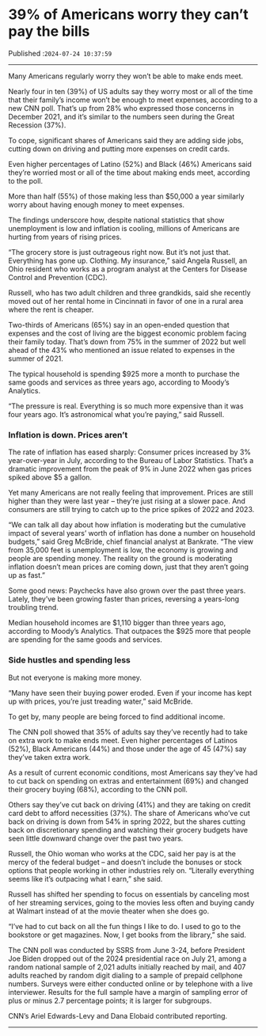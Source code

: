 # 39% of Americans worry they can’t pay the bills

Published :`2024-07-24 10:37:59`

---

Many Americans regularly worry they won’t be able to make ends meet.

Nearly four in ten (39%) of US adults say they worry most or all of the time that their family’s income won’t be enough to meet expenses, according to a new CNN poll. That’s up from 28% who expressed those concerns in December 2021, and it’s similar to the numbers seen during the Great Recession (37%).

To cope, significant shares of Americans said they are adding side jobs, cutting down on driving and putting more expenses on credit cards.

Even higher percentages of Latino (52%) and Black (46%) Americans said they’re worried most or all of the time about making ends meet, according to the poll.

More than half (55%) of those making less than $50,000 a year similarly worry about having enough money to meet expenses.

The findings underscore how, despite national statistics that show unemployment is low and inflation is cooling, millions of Americans are hurting from years of rising prices.

“The grocery store is just outrageous right now. But it’s not just that. Everything has gone up. Clothing. My insurance,” said Angela Russell, an Ohio resident who works as a program analyst at the Centers for Disease Control and Prevention (CDC).

Russell, who has two adult children and three grandkids, said she recently moved out of her rental home in Cincinnati in favor of one in a rural area where the rent is cheaper.

Two-thirds of Americans (65%) say in an open-ended question that expenses and the cost of living are the biggest economic problem facing their family today. That’s down from 75% in the summer of 2022 but well ahead of the 43% who mentioned an issue related to expenses in the summer of 2021.

The typical household is spending $925 more a month to purchase the same goods and services as three years ago, according to Moody’s Analytics.

“The pressure is real. Everything is so much more expensive than it was four years ago. It’s astronomical what you’re paying,” said Russell.

### Inflation is down. Prices aren’t

The rate of inflation has eased sharply: Consumer prices increased by 3% year-over-year in July, according to the Bureau of Labor Statistics. That’s a dramatic improvement from the peak of 9% in June 2022 when gas prices spiked above $5 a gallon.

Yet many Americans are not really feeling that improvement. Prices are still higher than they were last year – they’re just rising at a slower pace. And consumers are still trying to catch up to the price spikes of 2022 and 2023.

“We can talk all day about how inflation is moderating but the cumulative impact of several years’ worth of inflation has done a number on household budgets,” said Greg McBride, chief financial analyst at Bankrate. “The view from 35,000 feet is unemployment is low, the economy is growing and people are spending money. The reality on the ground is moderating inflation doesn’t mean prices are coming down, just that they aren’t going up as fast.”

Some good news: Paychecks have also grown over the past three years. Lately, they’ve been growing faster than prices, reversing a years-long troubling trend.

Median household incomes are $1,110 bigger than three years ago, according to Moody’s Analytics. That outpaces the $925 more that people are spending for the same goods and services.

### Side hustles and spending less

But not everyone is making more money.

“Many have seen their buying power eroded. Even if your income has kept up with prices, you’re just treading water,” said McBride.

To get by, many people are being forced to find additional income.

The CNN poll showed that 35% of adults say they’ve recently had to take on extra work to make ends meet. Even higher percentages of Latinos (52%), Black Americans (44%) and those under the age of 45 (47%) say they’ve taken extra work.

As a result of current economic conditions, most Americans say they’ve had to cut back on spending on extras and entertainment (69%) and changed their grocery buying (68%), according to the CNN poll.

Others say they’ve cut back on driving (41%) and they are taking on credit card debt to afford necessities (37%). The share of Americans who’ve cut back on driving is down from 54% in spring 2022, but the shares cutting back on discretionary spending and watching their grocery budgets have seen little downward change over the past two years.

Russell, the Ohio woman who works at the CDC, said her pay is at the mercy of the federal budget – and doesn’t include the bonuses or stock options that people working in other industries rely on. “Literally everything seems like it’s outpacing what I earn,” she said.

Russell has shifted her spending to focus on essentials by canceling most of her streaming services, going to the movies less often and buying candy at Walmart instead of at the movie theater when she does go.

“I’ve had to cut back on all the fun things I like to do. I used to go to the bookstore or get magazines. Now, I get books from the library,” she said.

The CNN poll was conducted by SSRS from June 3-24, before President Joe Biden dropped out of the 2024 presidential race on July 21, among a random national sample of 2,021 adults initially reached by mail, and 407 adults reached by random digit dialing to a sample of prepaid cellphone numbers. Surveys were either conducted online or by telephone with a live interviewer. Results for the full sample have a margin of sampling error of plus or minus 2.7 percentage points; it is larger for subgroups.

CNN’s Ariel Edwards-Levy and Dana Elobaid contributed reporting.

---

